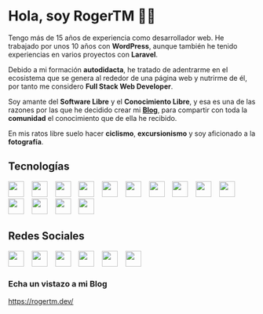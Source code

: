 # Hola, soy RogerTM 👋🏻

Tengo más de 15 años de experiencia como desarrollador web. He trabajado por unos 10 años con **WordPress**, aunque también he tenido experiencias en varios proyectos con **Laravel**.

Debido a mi formación **autodidacta**, he tratado de adentrarme en el ecosistema que se genera al rededor de una página web y nutrirme de él, por tanto me considero **Full Stack Web Developer**.

Soy amante del **Software Libre** y el **Conocimiento Libre**, y esa es una de las razones por las que he decidido crear mi **[Blog](https://rogertm.dev/)**, para compartir con toda la **comunidad** el conocimiento que de ella he recibido.

En mis ratos libre suelo hacer **ciclismo**, **excursionismo** y soy aficionado a la **fotografía**.

## Tecnologías
<img src="https://cdn.jsdelivr.net/npm/simple-icons@5.1.0/icons/php.svg" height="32" width="32">&nbsp;&nbsp;&nbsp;&nbsp;<img src="https://cdn.jsdelivr.net/npm/simple-icons@5.1.0/icons/wordpress.svg" height="32" width="32">&nbsp;&nbsp;&nbsp;&nbsp;<img src="https://cdn.jsdelivr.net/npm/simple-icons@5.1.0/icons/bootstrap.svg" height="32" width="32">&nbsp;&nbsp;&nbsp;&nbsp;<img src="https://cdn.jsdelivr.net/npm/simple-icons@5.1.0/icons/html5.svg" height="32" width="32">&nbsp;&nbsp;&nbsp;&nbsp;<img src="https://cdn.jsdelivr.net/npm/simple-icons@5.1.0/icons/css3.svg" height="32" width="32">&nbsp;&nbsp;&nbsp;&nbsp;<img src="https://cdn.jsdelivr.net/npm/simple-icons@5.1.0/icons/sass.svg" height="32" width="32">&nbsp;&nbsp;&nbsp;&nbsp;<img src="https://cdn.jsdelivr.net/npm/simple-icons@5.1.0/icons/javascript.svg" height="32" width="32">&nbsp;&nbsp;&nbsp;&nbsp;<img src="https://cdn.jsdelivr.net/npm/simple-icons@5.1.0/icons/nodedotjs.svg" height="32" width="32">&nbsp;&nbsp;&nbsp;&nbsp;<img src="https://cdn.jsdelivr.net/npm/simple-icons@5.1.0/icons/laravel.svg" height="32" width="32">&nbsp;&nbsp;&nbsp;&nbsp;<img src="https://cdn.jsdelivr.net/npm/simple-icons@5.1.0/icons/composer.svg" height="32" width="32">&nbsp;&nbsp;&nbsp;&nbsp;<img src="https://cdn.jsdelivr.net/npm/simple-icons@5.1.0/icons/apache.svg" height="32" width="32">&nbsp;&nbsp;&nbsp;&nbsp;<img src="https://cdn.jsdelivr.net/npm/simple-icons@5.1.0/icons/mysql.svg" height="32" width="32">&nbsp;&nbsp;&nbsp;&nbsp;<img src="https://cdn.jsdelivr.net/npm/simple-icons@5.1.0/icons/linux.svg" height="32" width="32">&nbsp;&nbsp;&nbsp;&nbsp;<img src="https://cdn.jsdelivr.net/npm/simple-icons@5.1.0/icons/ubuntu.svg" height="32" width="32">

## Redes Sociales
<a href="https://twitter.com/roger213tm"><img src="https://cdn.jsdelivr.net/npm/simple-icons@5.1.0/icons/twitter.svg" height="32" width="32"></a>&nbsp;&nbsp;&nbsp;&nbsp;<a href="https://github.com/rogertm"><img src="https://cdn.jsdelivr.net/npm/simple-icons@5.1.0/icons/github.svg" height="32" width="32"></a>&nbsp;&nbsp;&nbsp;&nbsp;<a href="https://gitlab.com/rogertm"><img src="https://cdn.jsdelivr.net/npm/simple-icons@5.1.0/icons/gitlab.svg" height="32" width="32"></a>&nbsp;&nbsp;&nbsp;&nbsp;<a href="https://profile.codersrank.io/user/rogertm"><img src="https://cdn.jsdelivr.net/npm/simple-icons@5.1.0/icons/codersrank.svg" height="32" width="32"></a>&nbsp;&nbsp;&nbsp;&nbsp;<a href="https://www.digitalocean.com/?refcode=00052a20b756&utm_campaign=Referral_Invite&utm_medium=Referral_Program&utm_source=CopyPaste"><img src="https://cdn.jsdelivr.net/npm/simple-icons@5.1.0/icons/digitalocean.svg" height="32" width="32"></a>&nbsp;&nbsp;&nbsp;&nbsp;<a href="https://www.instagram.com/photos.rogertm/"><img src="https://cdn.jsdelivr.net/npm/simple-icons@5.1.0/icons/instagram.svg" height="32" width="32"></a>

### Echa un vistazo a mi Blog
https://rogertm.dev/
